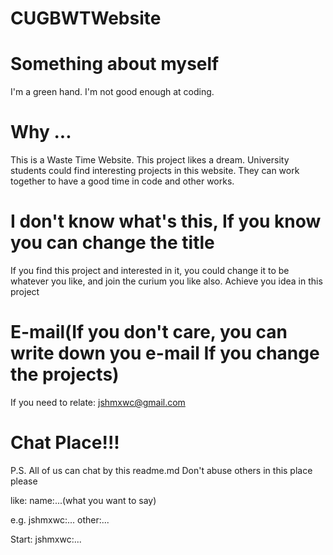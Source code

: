 # CUGBWTWebsite

# Something about myself
I'm a green hand. I'm not good enough at coding.

# Why ...
This is a Waste Time Website.
This project likes a dream.
University students could find interesting projects in this website. They can work together to have a good time in code and other works.

# I don't know what's this, If you know you can change the title
If you find this project and interested in it, 
you could change it to be whatever you like, and join the curium you like also.
Achieve you idea in this project

# E-mail(If you don't care, you can write down you e-mail If you change the projects)
If you need to relate:
jshmxwc@gmail.com

# Chat Place!!!
P.S.
All of us can chat by this readme.md
Don't abuse others in this place please

like:
name:...(what you want to say)

e.g.
jshmxwc:...
other:...

Start:
jshmxwc:...
